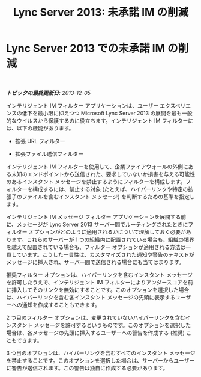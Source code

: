 ﻿---
title: 'Lync Server 2013: 未承諾 IM の削減'
TOCTitle: Lync Server 2013 での未承諾 IM の削減
ms:assetid: d2998708-e699-4465-a918-e1d9ea4c49c3
ms:mtpsurl: https://technet.microsoft.com/ja-jp/library/Dn518335(v=OCS.15)
ms:contentKeyID: 60498628
ms.date: 05/19/2016
mtps_version: v=OCS.15
ms.translationtype: HT
---

# Lync Server 2013 での未承諾 IM の削減

 

_**トピックの最終更新日:** 2013-12-05_

インテリジェント IM フィルター アプリケーションは、ユーザー エクスペリエンスの低下を最小限に抑えつつ Microsoft Lync Server 2013 の展開を最も一般的なウイルスから保護するのに役立ちます。インテリジェント IM フィルターには、以下の機能があります。

  - 拡張 URL フィルター

  - 拡張ファイル送信フィルター

インテリジェント IM フィルターを使用して、企業ファイアウォールの外側にある未知のエンドポイントから送信された、要求していないか損害を与える可能性のあるインスタント メッセージを禁止するようにフィルターを構成します。フィルターを構成するには、禁止する対象 (たとえば、ハイパーリンクや特定の拡張子のファイルを含むインスタント メッセージ) を判断するための基準を指定します。

インテリジェント IM メッセージ フィルター アプリケーションを展開する前に、メッセージが Lync Server 2013 サーバー間でルーティングされたときにフィルター オプションがどのように適用されるかについて理解しておく必要があります。これらのサーバーが 1 つの組織内に配置されている場合も、組織の境界を越えて配置されている場合も、フィルター オプションが適用される方法は一貫しています。こうした一貫性は、カスタマイズされた通知や警告のテキストがメッセージに挿入され、サーバー間で送信される場合にも当てはまります。

推奨フィルター オプションは、ハイパーリンクを含むインスタント メッセージを許可したうえで、インテリジェント IM フィルターによりアンダースコアを前に挿入してそのリンクを無効にすることです。このオプションを選択した場合は、ハイパーリンクを含む各インスタント メッセージの先頭に表示するユーザーへの通知を作成することもできます。

2 つ目のフィルター オプションは、変更されていないハイパーリンクを含むインスタント メッセージを許可するというものです。このオプションを選択した場合は、各メッセージの先頭に挿入するユーザーへの警告を作成する (推奨) こともできます。

3 つ目のオプションは、ハイパーリンクを含むすべてのインスタント メッセージを禁止することです。このオプションを選択した場合は、サーバーからユーザーに警告が送信されます。この警告は独自に作成する必要があります。

